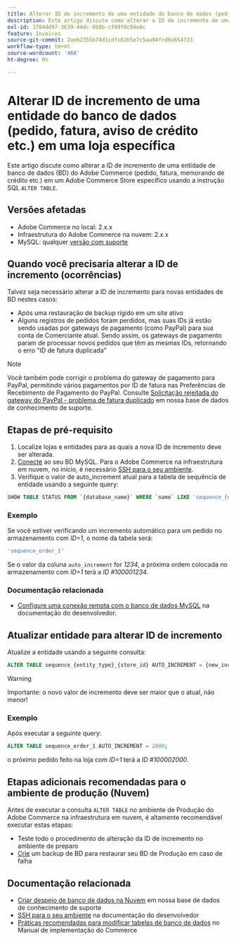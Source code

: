 ```yaml
---
title: Alterar ID de incremento de uma entidade do banco de dados (pedido, fatura, aviso de crédito etc.) em uma loja específica
description: Este artigo discute como alterar a ID de incremento de uma entidade de banco de dados (DB) do Adobe Commerce (pedido, fatura, memorando de crédito etc.) em uma loja Adobe Commerce específica usando a instrução SQL "ALTER TABLE".
exl-id: 3704dd97-3639-44dc-9b8b-cf09f0c04e6c
feature: Invoices
source-git-commit: 2aeb2355b74d1cdfc62b5e7c5aa04fcd0a654733
workflow-type: tm+mt
source-wordcount: '468'
ht-degree: 0%

---
```


# Alterar ID de incremento de uma entidade do banco de dados (pedido, fatura, aviso de crédito etc.) em uma loja específica

Este artigo discute como alterar a ID de incremento de uma entidade de banco de dados (BD) do Adobe Commerce (pedido, fatura, memorando de crédito etc.) em um Adobe Commerce Store específico usando a instrução SQL `ALTER TABLE`.

## Versões afetadas

* Adobe Commerce no local: 2.x.x
* Infraestrutura do Adobe Commerce na nuvem: 2.x.x
* MySQL: qualquer [versão com suporte](https://experienceleague.adobe.com/en/docs/commerce-operations/installation-guide/system-requirements)

## Quando você precisaria alterar a ID de incremento (ocorrências)

Talvez seja necessário alterar a ID de incremento para novas entidades de BD nestes casos:

* Após uma restauração de backup rígido em um site ativo
* Alguns registros de pedidos foram perdidos, mas suas IDs já estão sendo usadas por gateways de pagamento (como PayPal) para sua conta de Comerciante atual. Sendo assim, os gateways de pagamento param de processar novos pedidos que têm as mesmas IDs, retornando o erro &quot;ID de fatura duplicada&quot;

>[!NOTE]
>
>Você também pode corrigir o problema do gateway de pagamento para PayPal, permitindo vários pagamentos por ID de fatura nas Preferências de Recebimento de Pagamento do PayPal. Consulte [Solicitação rejeitada do gateway do PayPal - problema de fatura duplicado](/help/troubleshooting/payments/paypal-gateway-rejected-request-duplicate-invoice-issue.md) em nossa base de dados de conhecimento de suporte.

## Etapas de pré-requisito

1. Localize lojas e entidades para as quais a nova ID de incremento deve ser alterada.
1. [Conecte](https://experienceleague.adobe.com/en/docs/commerce-operations/installation-guide/prerequisites/database-server/mysql-remote) ao seu BD MySQL. Para o Adobe Commerce na infraestrutura em nuvem, no início, é necessário [SSH para o seu ambiente](https://experienceleague.adobe.com/docs/commerce-cloud-service/user-guide/develop/secure-connections.html).
1. Verifique o valor de auto\_increment atual para a tabela de sequência de entidade usando a seguinte query:

```sql
SHOW TABLE STATUS FROM `{database_name}` WHERE `name` LIKE 'sequence_{entity_type}_{store_id}';
```

### Exemplo

Se você estiver verificando um incremento automático para um pedido no armazenamento com *ID=1*, o nome da tabela será:

```sql
'sequence_order_1'
```

Se o valor da coluna `auto_increment` for *1234*, a próxima ordem colocada no armazenamento com *ID=1* terá a *ID \#100001234*.

### Documentação relacionada

* [Configure uma conexão remota com o banco de dados MySQL](https://experienceleague.adobe.com/en/docs/commerce-operations/installation-guide/prerequisites/database-server/mysql-remote) na documentação do desenvolvedor.

## Atualizar entidade para alterar ID de incremento

Atualize a entidade usando a seguinte consulta:

```sql
ALTER TABLE sequence_{entity_type}_{store_id} AUTO_INCREMENT = {new_increment_value};
```

>[!WARNING]
>
>Importante: o novo valor de incremento deve ser maior que o atual, não menor!

### Exemplo

Após executar a seguinte query:

```sql
ALTER TABLE sequence_order_1 AUTO_INCREMENT = 2000;
```

o próximo pedido feito na loja com *ID=1* terá a *ID \#100002000*.

## Etapas adicionais recomendadas para o ambiente de produção (Nuvem)

Antes de executar a consulta `ALTER TABLE` no ambiente de Produção do Adobe Commerce na infraestrutura em nuvem, é altamente recomendável executar estas etapas:

* Teste todo o procedimento de alteração da ID de incremento no ambiente de preparo
* [Crie](/help/how-to/general/create-database-dump-on-cloud.md) um backup de BD para restaurar seu BD de Produção em caso de falha

## Documentação relacionada

* [Criar despejo de banco de dados na Nuvem](/help/how-to/general/create-database-dump-on-cloud.md) em nossa base de dados de conhecimento de suporte
* [SSH para o seu ambiente](https://experienceleague.adobe.com/docs/commerce-cloud-service/user-guide/develop/secure-connections.html) na documentação do desenvolvedor
* [Práticas recomendadas para modificar tabelas de banco de dados](https://experienceleague.adobe.com/en/docs/commerce-operations/implementation-playbook/best-practices/development/modifying-core-and-third-party-tables#why-adobe-recommends-avoiding-modifications) no Manual de implementação do Commerce
